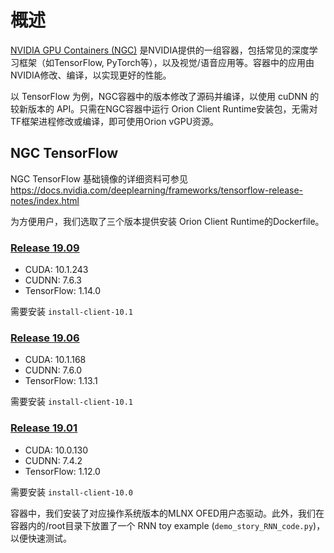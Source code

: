 # 概述

[NVIDIA GPU Containers (NGC)](https://ngc.nvidia.com/catalog/containers?orderBy=modifiedDESC&query=&quickFilter=containers&filters=) 是NVIDIA提供的一组容器，包括常见的深度学习框架（如TensorFlow, PyTorch等），以及视觉/语音应用等。容器中的应用由NVIDIA修改、编译，以实现更好的性能。

以 TensorFlow 为例，NGC容器中的版本修改了源码并编译，以使用 cuDNN 的较新版本的 API。只需在NGC容器中运行 Orion Client Runtime安装包，无需对TF框架进程修改或编译，即可使用Orion vGPU资源。

## NGC TensorFlow

NGC TensorFlow 基础镜像的详细资料可参见 https://docs.nvidia.com/deeplearning/frameworks/tensorflow-release-notes/index.html

为方便用户，我们选取了三个版本提供安装 Orion Client Runtime的Dockerfile。

### [Release 19.09](ngc-tf-19.09-py3)

* CUDA: 10.1.243
* CUDNN: 7.6.3
* TensorFlow: 1.14.0

需要安装 `install-client-10.1`

### [Release 19.06](ngc-tf-19.06-py3)

* CUDA: 10.1.168
* CUDNN: 7.6.0
* TensorFlow: 1.13.1

需要安装 `install-client-10.1`

### [Release 19.01](ngc-tf-19.01-py3)

* CUDA: 10.0.130
* CUDNN: 7.4.2
* TensorFlow: 1.12.0

需要安装 `install-client-10.0`

容器中，我们安装了对应操作系统版本的MLNX OFED用户态驱动。此外，我们在容器内的/root目录下放置了一个 RNN toy example (`demo_story_RNN_code.py`)，以便快速测试。
